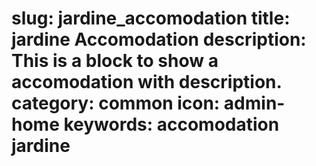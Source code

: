 slug: jardine_accomodation
title: jardine Accomodation
description: This is a block to show a accomodation with description.
category: common
icon: admin-home
keywords: accomodation jardine
=====
